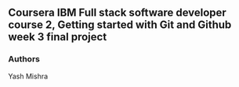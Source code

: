 ## Coursera IBM Full stack software developer course 2, Getting started with Git and Github week 3 final project

### Authors
Yash Mishra
